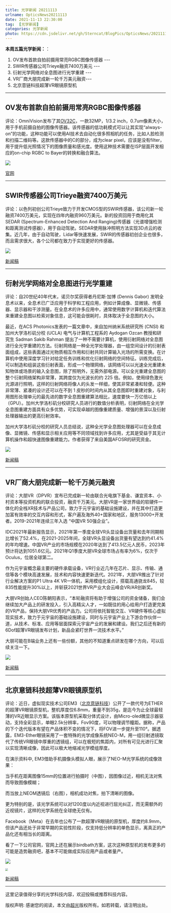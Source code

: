 ```yaml
---
title: 光学新闻 20211113
urlname: OpticsNews20211113
date: 2021-11-13 22:30:00
tag:  [光学新闻]
categories: 光学新闻
photo: https://cdn.jsdelivr.net/gh/Sterncat/BlogPics/OpticsNews/20211113/3.jpg
---
```


**本周五篇光学新闻：**：

1.  OV发布首款自拍前摄用常亮RGBC图像传感器 --- 
2.  SWIR传感器公司Trieye融资7400万美元 ---
3.  衍射光学网络对全息图进行光学重建 ---
4.  VR厂商大朋完成新一轮千万美元融资--- 
5.  北京意链科技超薄VR眼镜原型机

<!--more-->

-----
## OV发布首款自拍前摄用常亮RGBC图像传感器

评论：OmniVision发布了其[OV32C](https://www.ovt.com/sensors/OV32C4C)，一款32MP，1/3.2 inch，0.7um像素大小，用于手机前摄自拍的图像传感器。该传感器的低功耗模式可以让其实现“always-on”的功能，这种功能可以使用AI技术去自动化很多照相机的任务，比如人脸检测和扫描二维码等。这款传感器中的C的部分，成为clear pixel，应该是没有filter，用于提升低光照情况下的图像质量和感光度。使用这种技术需要在ISP层面开发相应的on-chip RGBC to Bayer的转换和融合算法。

![](https://cdn.jsdelivr.net/gh/Sterncat/BlogPics/OpticsNews/20211113/1.jpg)

[官网](https://www.ovt.com/news-events/product-releases/omnivision-announces-its-first-rgbc-sensor-with-always-on-capability-for-front-facing-mobile-phone-cameras)

-----
## SWIR传感器公司Trieye融资7400万美元

评论：以色列初创公司Trieye致力于开发CMOS型的SWIR传感器，该公司新一轮融资7400万美元，实现在四年内融资960万美元。新的投资回用于商用化其SEDAR (Spectrum-Enhanced Detection And Ranging)传感器（光谱增强检测和距离测试传感器），用于自动驾驶。SEDAR使用脉冲照明方法实现3D点云的收集。近几年，由于自动驾驶，Lidar等快速发展，SWIR的传感器初创企业也很多，而且需求很大，各个公司都在致力于实现更好的传感器。

![](https://cdn.jsdelivr.net/gh/Sterncat/BlogPics/OpticsNews/20211113/2.png)

[新闻稿](https://www.i-micronews.com/trieye-secures-74m-to-enable-short-wave-infrared-sensing-for-mass-market-applications/)

-----
## 衍射光学网络对全息图进行光学重建

评论：自20世纪40年代末，诺贝尔奖获得者丹尼斯·加博 (Dennis Gabor) 发明全息术以来，全息术已广泛应用于科学和工程应用，例如计算成像、显微镜、传感器、显示器和干涉测量。在全息术的许多应用中，通常使用数字计算机和迭代算法来重建全息图以检索对象信息，这可能会很耗时，具体取决于全息图的大小。

最近，在ACS Photonics发表的一篇文章中，来自加州纳米系统研究所 (CNSI) 和加州大学洛杉矶分校 (UCLA) 电气与计算机工程系的 Aydogan Ozcan 教授和研究生 Sadman Sakib Rahman 提出了一种不需要计算机，使用衍射网络对全息图进行全光学重建的方法。衍射网络是一种全光学处理器，由一组空间设计的衍射表面组成，这些表面通过光物质相互作用和衍射共同计算输入光场的所需变换。在计算机中使用深度学习针对给定任务训练和优化衍射网络的空间特征。训练完成后，可以制造和组装这些衍射表面，形成一个物理网络，该网络可以以光速全光重建未知物体或场景的输入全息图，除了照明外，无需外部电源。可以全光重建全息图的整个衍射网络架构非常薄，其跨度仅为光波长的约 225 倍。例如，使用绿色激光光源进行照明，这样的衍射网络将像人的头发一样细，使其非常紧凑和轻便。这种非常薄、紧凑的设计还可以在不到 1 皮秒的时间内从其全息图即时重建对象，与利用图形处理单元的最先进的数字全息图重建算法相比，速度要快一万亿倍以上（GPU）。加州大学洛杉矶分校研究人员进行的数值分析表明，衍射网络在全光学全息图重建方面具有众多优势，可实现卓越的图像重建质量、增强的景深以及衍射处理器输出的更高衍射效率。

加州大学洛杉矶分校的研究人员总结说，这种全光学全息图处理器可以在全息成像、显微镜、传感和显示相关应用等不同领域找到许多应用，尤其是受益于其无计算机操作和超快速图像重建能力。作者获得了来自美国AFOSR的研究资金。

![](https://cdn.jsdelivr.net/gh/Sterncat/BlogPics/OpticsNews/20211113/3.jpg)

[新闻稿](https://phys.org/news/2021-11-diffractive-optical-networks-reconstruct-holograms.html)

-----
## VR厂商大朋完成新一轮千万美元融资

评论：大朋VR（DPVR）宣布已完成新一轮由联合光电旗下基金、谦宜资本、小村资本等投资机构的联合投资，融资千万美元。大朋VR是一家世界级的软硬件一体化的全栈XR技术与产品公司，致力于元宇宙的基础设施建设，并在其中打造更加富有效率的交互内容和形式，客户遍及海外40+国家和地区，服务13000+开发者。2019-2021年连续三年入选 “中国VR 50强企业”。

IDC2021年最新报告显示，2021年第一季度全球VR头显设备出货量和去年同期相比增长了52.4%，在2021-2025年间，全球VR头显设备出货量有望达到约41.4%的年均增速。中国VR产业的市场规模在2020年达到了413.5亿元人民币，2023年预计将达到1051.6亿元。2021年Q1季度大朋VR全球市场占有率为6%，仅次于Oculus，位居全球第二。

作为元宇宙概念最主要的硬件承载设备，VR行业近几年在芯片、显示、传输、通信等各个模块高速发展，技术和内容快速更新迭代。2021年，大朋VR推出了针对行业解决方案的P1 Ultra 4K VR一体机，采用模组化设计，搭载高通骁龙845，较835性能提升30%以上，并斩获2021世界VR产业大会云峰会VR/AR创新奖。

大朋VR创始人CEO陈朝阳表示，“本轮融资将有助于增强公司的资金储备，我们会继续加大产品上的研发投入，引入高精尖人才，一如既往的用心给用户打造更完美的VR产品，保持大朋VR优秀的产品力。公司将依托智能交互、VR硬件等核心虚拟现实技术，致力于元宇宙的基础设施建设，同时与元宇宙产业上下游合作伙伴一道，从技术、标准、应用等层面探索元宇宙产业的发展和建设。我们之后还有新的6Dof超薄VR眼镜发布计划，新品会紧盯世界一流技术水平。”

大朋可能在B端业务上还有一些份额，其他的不知道重点研发在哪个方向，可以后续关注一下。

![](https://cdn.jsdelivr.net/gh/Sterncat/BlogPics/OpticsNews/20211113/4.jpg)

[新闻稿](https://finance.sina.com.cn/money/smjj/smgq/2021-11-10/doc-iktzqtyu6426598.shtml)

-----
## 北京意链科技超薄VR眼镜原型机

评论：近日，虚拟现实技术公司EM3（[北京意链科技](https://www.em3ai.com)）公开了一款代号为ETHER的超薄VR眼镜原型机，整机厚度仅6.8mm，重量不到35g，是迄今为止全球最轻薄的VR近眼显示方案。该版本原型机采取分体式设计，由Micro-oled微显示器驱动，支持全彩显示，单眼2.5k分辨率，Fov90度，可以物理调节瞳距。据称，产品的下个迭代版本有望在产品体积不变的情况下，将FOV进一步提升至110°。据透露，EM3-Ether眼镜采用了一套特殊的光学成像系统NEO-M，用一组衍射透镜取代了传统VR眼镜中厚重的透镜组，可以在极短的焦距内，对所有可见光进行汇聚以实现清晰成像，因此可以极大地缩减光学模组厚度。

在演示资料中, EM3借助手机摄像头模拟人眼，展示了NEO-M光学系统的成像效果：

当手机在距离图像15mm的位置进行拍摄时（中图），因图像过近，相机无法对焦而导致图像模糊；

而当放上NEOM透镜后（右图），相机成功对焦，拍下清晰的图像。

更为特别的是，该光学系统可以对1200度以内近视进行屈光纠正，而无需额外的近视镜片，这样的光学系统在全球绝无仅有。

Facebook（Meta）在去年也公布了一款超薄VR眼镜的原型机，厚度约8.9mm，但该产品还处于非常早期的实验性阶段，仅支持低分辨率的单色显示，离真正的产品化还有相当长的距离。

看了一下公司官网，官网上还在展示birdbath方案，这次这种原型机的发布更多的可能是造势融资吧，基本不可能做成实际应用产品或者量产。

![](https://cdn.jsdelivr.net/gh/Sterncat/BlogPics/OpticsNews/20211113/5-1.webp)

<img src="https://cdn.jsdelivr.net/gh/Sterncat/BlogPics/OpticsNews/20211113/5-2.webp" style="zoom:50%;" />

[新闻稿](http://www.yitb.com/article-3946)

-----

这里记录值得分享的光学科技内容，欢迎投稿或推荐科技内容。

版权声明: 感谢您的阅读，本文由[超光](https://faster-than-light.net/)版权所有。如若转载，请注明出处。



